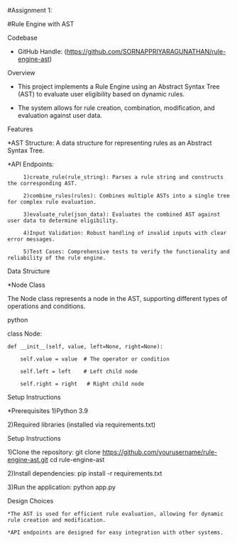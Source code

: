 #Assignment 1: 

#Rule Engine with AST

Codebase

* GitHub Handle: (https://github.com/SORNAPPRIYARAGUNATHAN/rule-engine-ast)
  
Overview

* This project implements a Rule Engine using an Abstract Syntax Tree (AST) to evaluate user eligibility based on dynamic rules.
  
* The system allows for rule creation, combination, modification, and evaluation against user data.

Features

*AST Structure: A data structure for representing rules as an Abstract Syntax Tree.

*API Endpoints:

         1)create_rule(rule_string): Parses a rule string and constructs the corresponding AST.
         
         2)combine_rules(rules): Combines multiple ASTs into a single tree for complex rule evaluation.
         
         3)evaluate_rule(json_data): Evaluates the combined AST against user data to determine eligibility.
         
         4)Input Validation: Robust handling of invalid inputs with clear error messages.
         
         5)Test Cases: Comprehensive tests to verify the functionality and reliability of the rule engine.

Data Structure

*Node Class

The Node class represents a node in the AST, supporting different types of operations and conditions.

python

class Node:

    def __init__(self, value, left=None, right=None):
    
        self.value = value  # The operator or condition
        
        self.left = left    # Left child node
        
        self.right = right   # Right child node
        
Setup Instructions

*Prerequisites
1)Python 3.9

2)Required libraries (installed via requirements.txt)

Setup Instructions

1)Clone the repository:
          git clone https://github.com/yourusername/rule-engine-ast.git cd rule-engine-ast
          
2)Install dependencies:
          pip install -r requirements.txt

3)Run the application:
        python app.py
        
Design Choices

    *The AST is used for efficient rule evaluation, allowing for dynamic rule creation and modification.
    
    *API endpoints are designed for easy integration with other systems.
